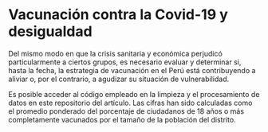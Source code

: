 # Vacunación contra la Covid-19 y desigualdad

Del mismo modo en que la crisis sanitaria y económica perjudicó particularmente a ciertos grupos, es necesario evaluar y determinar si, hasta la fecha, la estrategia de vacunación en el Perú está contribuyendo a aliviar o, por el contrario, a agudizar su situación de vulnerabilidad. 

Es posible acceder al código empleado en la limpieza y el procesamiento de datos en este repositorio del artículo. Las cifras han sido calculadas como el promedio ponderado del porcentaje de ciudadanos de 18 años o más completamente vacunados por el tamaño de la población del distrito. 
